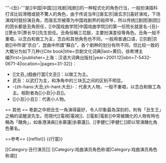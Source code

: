 '''-{丑}-'''是[[中国|中国]][[戏剧|戏剧]]的一种程式化的角色行当，一般扮演插科打诨比较滑稽或貌不驚人的角色，由于传说当年[[唐玄宗|唐玄宗]]喜好演戏，下场演戏时就扮演丑角，而唐玄宗被尊为中国戏剧界的祖师爷，所以传统[[剧团|剧团]]的团长都是丑角担任，[[中国戏曲学院|中国戏曲学院]]的第一任院长就是名-{丑}-[[萧长华|萧长华]]先生担任。丑角俗稱三花臉，主要扮演差役等角色。丑角一般不重唱，以念白和做工为主，念白和其他角色也不同，一般用普通口语，[[京剧|京剧]]中所谓“京白”，崑曲中所謂“蘇白”，各个剧种的划分有所不同，但比较一致的大概分为如下几种<ref>{{Cite book|title=京剧文化词典|last=黄钧，徐希博主编|first=|publisher=上海：汉语大词典出版社|year=2001.12|isbn=7-5432-0671-4|location=|pages=31-32}}</ref>：

* [[文丑_(戲曲行當)|文丑]]：以做工为主。
* 武丑：以武打为主，和净角中的三块瓦之间的区别不明显。
* -{zh-hans:大丑;zh-hant:大丑}-：代表大人物，一般不重唱，以念白和做工為主。相對者為[[小丑|小丑]]。
* [[小丑|小丑]]：代表小人物。

== 其他 ==
粵劇之中把丑生一角演得最好，令人印象最為深刻的，則有「丑生王」之稱的梁醒波先生。而現代[[電視|電視]]、[[電影|電影]]中常被醜化的人物有時也稱為「醜角」，如香港演員[[余慕蓮|余慕蓮]]、[[李健仁|李健仁]]即以常演醜化角色著名。

==参考==
{{reflist}}
{{行當}}

[[Category:丑行演员|]]
[[Category:戏曲演员角色称谓|Category:戏曲演员角色称谓]]
